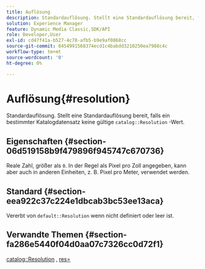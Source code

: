 ```yaml
---
title: Auflösung
description: Standardauflösung. Stellt eine Standardauflösung bereit, falls ein bestimmter Katalogdatensatz keinen gültigen Katalogauflösungswert enthält.
solution: Experience Manager
feature: Dynamic Media Classic,SDK/API
role: Developer,User
exl-id: cd47f41a-b527-4c78-afb5-b9e9af0868cc
source-git-commit: 8454991568374ecd1c4babdd3210250ea7988c4c
workflow-type: tm+mt
source-wordcount: '0'
ht-degree: 0%

---
```


# Auflösung{#resolution}

Standardauflösung. Stellt eine Standardauflösung bereit, falls ein bestimmter Katalogdatensatz keine gültige `catalog::Resolution` -Wert.

## Eigenschaften {#section-06d519158b9f479896f945747c670736}

Reale Zahl, größer als `0`. In der Regel als Pixel pro Zoll angegeben, kann aber auch in anderen Einheiten, z. B. Pixel pro Meter, verwendet werden.

## Standard {#section-eea922c37c224e1dbcab3bc53ee13aca}

Vererbt von `default::Resolution` wenn nicht definiert oder leer ist.

## Verwandte Themen {#section-fa286e5440f04d0aa07c7326cc0d72f1}

[catalog::Resolution](../../../../../ir-api/material-cat/image-rendering-api-ref/c-ir-material-catalog/c-ir-material-data-reference/r-ir-resolution-dataref.md#reference-6a2d64c2d72b438fade58a3391569da7) , [res=](../../../../../ir-api/http-protocol/image-rendering-api-ref/c-ir-http-protocol-ref/c-ir-http-protocol-command-reference/r-ir-res.md#reference-0ad9de8887144c83a6db97b4994f7c04)
